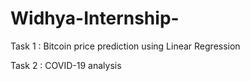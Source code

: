 # Widhya-Internship-

Task 1 : Bitcoin price prediction using Linear Regression 

Task 2 : COVID-19 analysis
